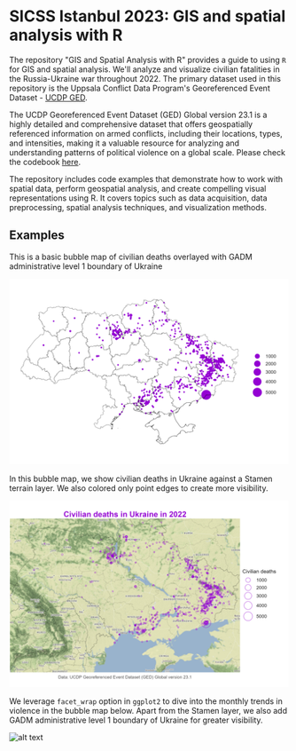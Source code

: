 # SICSS Istanbul 2023: GIS and spatial analysis with R

The repository "GIS and Spatial Analysis with R" provides a guide to using `R` for GIS and spatial analysis. We'll analyze and visualize civilian fatalities in the Russia-Ukraine war throughout 2022. The primary dataset used in this repository is the Uppsala Conflict Data Program's Georeferenced Event Dataset - [UCDP GED](https://ucdp.uu.se/downloads/index.html#ged_global).

The UCDP Georeferenced Event Dataset (GED) Global version 23.1 is a highly detailed and comprehensive dataset that offers geospatially referenced information on armed conflicts, including their locations, types, and intensities, making it a valuable resource for analyzing and understanding patterns of political violence on a global scale. Please check the codebook [here](https://ucdp.uu.se/downloads/ged/ged231.pdf).

The repository includes code examples that demonstrate how to work with spatial data, perform geospatial analysis, and create compelling visual representations using R. It covers topics such as data acquisition, data preprocessing, spatial analysis techniques, and visualization methods.

## Examples

This is a basic bubble map of civilian deaths overlayed with GADM administrative level 1 boundary of Ukraine

![alt text](https://github.com/milos-agathon/sicss-gis-with-r/blob/main/plot/map0.png?raw=true)

In this bubble map, we show civilian deaths in Ukraine against a Stamen terrain layer.
We also colored only point edges to create more visibility.

![alt text](https://github.com/milos-agathon/sicss-gis-with-r/blob/main/plot/map-1.png?raw=true)

We leverage `facet_wrap` option in `ggplot2` to dive into the monthly trends in violence in the bubble map below.
Apart from the Stamen layer, we also add GADM administrative level 1 boundary of Ukraine for greater visibility.

![alt text](https://github.com/milos-agathon/sicss-gis-with-r/blob/main/plot/map-2.png?raw=true)

